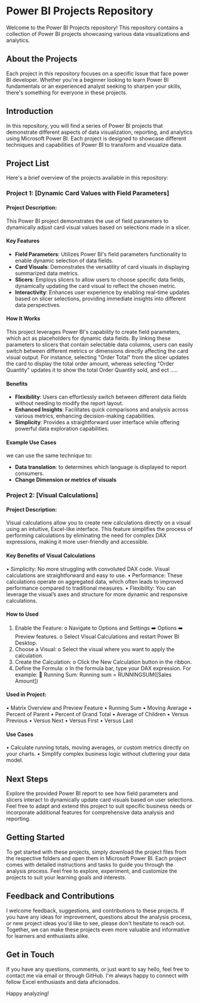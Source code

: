 # Power BI Projects Repository

Welcome to the Power BI Projects repository! This repository contains a collection of Power BI projects showcasing various data visualizations and analytics.


## About the Projects

Each project in this repository focuses on a specific Issue that face power BI developer. Whether you're a beginner looking to learn Power BI fundamentals or an experienced analyst seeking to sharpen your skills, there's something for everyone in these projects.

## Introduction

In this repository, you will find a series of Power BI projects that demonstrate different aspects of data visualization, reporting, and analytics using Microsoft Power BI. Each project is designed to showcase different techniques and capabilities of Power BI to transform and visualize data.


## Project List

Here's a brief overview of the projects available in this repository:

### Project 1: [Dynamic Card Values with Field Parameters]

#### Project Description: 

This Power BI project demonstrates the use of field parameters to dynamically adjust card visual values based on selections made in a slicer.

#### Key Features

- **Field Parameters**: Utilizes Power BI's field parameters functionality to enable dynamic selection of data fields.
- **Card Visuals**: Demonstrates the versatility of card visuals in displaying summarized data metrics.
- **Slicers**: Employs slicers to allow users to choose specific data fields, dynamically updating the card visual to reflect the chosen metric.
- **Interactivity**: Enhances user experience by enabling real-time updates based on slicer selections, providing immediate insights into different data perspectives.

#### How It Works

This project leverages Power BI's capability to create field parameters, which act as placeholders for dynamic data fields. By linking these parameters to slicers that contain selectable data columns, users can easily switch between different metrics or dimensions directly affecting the card visual output. For instance, selecting "Order Total" from the slicer updates the card to display the total order amount, whereas selecting "Order Quantity" updates it to show the total Order Quantity sold, and ect .....

#### Benefits

- **Flexibility**: Users can effortlessly switch between different data fields without needing to modify the report layout.
- **Enhanced Insights**: Facilitates quick comparisons and analysis across various metrics, enhancing decision-making capabilities.
- **Simplicity**: Provides a straightforward user interface while offering powerful data exploration capabilities.

#### Example Use Cases
we can use the same technique to: 
- **Data translation**: to determines which language is displayed to report consumers.
- **Change Dimension or metrics of visuals**

### Project 2: [Visual Calculations]

#### Project Description: 
Visual calculations allow you to create new calculations directly on a visual using an intuitive, Excel-like interface. This feature simplifies the process of performing calculations by eliminating the need for complex DAX expressions, making it more user-friendly and accessible.
#### Key Benefits of Visual Calculations
•	Simplicity: No more struggling with convoluted DAX code. Visual calculations are straightforward and easy to use.
•	Performance: These calculations operate on aggregated data, which often leads to improved performance compared to traditional measures.
•	Flexibility: You can leverage the visual’s axes and structure for more dynamic and responsive calculations.
#### How to Used
1.	Enable the Feature:
o	Navigate to Options and Settings ➡️ Options ➡️ Preview features.
o	Select Visual Calculations and restart Power BI Desktop.
2.	Choose a Visual:
o	Select the visual where you want to apply the calculation.
3.	Create the Calculation:
o	Click the New Calculation button in the ribbon.
4.	Define the Formula:
o	In the formula bar, type your DAX expression. For example:
	Running Sum: Running sum = RUNNINGSUM([Sales Amount])
#### Used in Project:
•	Matrix Overview and Preview Feature
•	Running Sum
•	Moving Average
•	Percent of Parent
•	Percent of Grand Total
•	Average of Children
•	Versus Previous
•	Versus Next
•	Versus First
•	Versus Last
#### Use Cases
•	Calculate running totals, moving averages, or custom metrics directly on your charts.
•	Simplify complex business logic without cluttering your data model.

  
## Next Steps

Explore the provided Power BI report to see how field parameters and slicers interact to dynamically update card visuals based on user selections. Feel free to adapt and extend this project to suit specific business needs or incorporate additional features for comprehensive data analysis and reporting.

## Getting Started

To get started with these projects, simply download the project files from the respective folders and open them in Microsoft Power BI. Each project comes with detailed instructions and tasks to guide you through the analysis process. Feel free to explore, experiment, and customize the projects to suit your learning goals and interests.

## Feedback and Contributions

I welcome feedback, suggestions, and contributions to these projects. If you have any ideas for improvement, questions about the analysis process, or new project ideas you'd like to see, please don't hesitate to reach out. Together, we can make these projects even more valuable and informative for learners and enthusiasts alike.

## Get in Touch

If you have any questions, comments, or just want to say hello, feel free to contact me via email or through GitHub. I'm always happy to connect with fellow Excel enthusiasts and data aficionados.

Happy analyzing!


